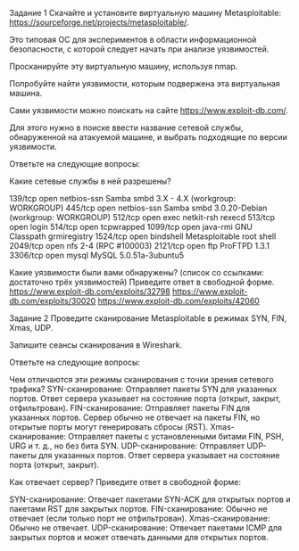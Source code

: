 Задание 1
Скачайте и установите виртуальную машину Metasploitable: https://sourceforge.net/projects/metasploitable/.

Это типовая ОС для экспериментов в области информационной безопасности, с которой следует начать при анализе уязвимостей.

Просканируйте эту виртуальную машину, используя nmap.

Попробуйте найти уязвимости, которым подвержена эта виртуальная машина.

Сами уязвимости можно поискать на сайте https://www.exploit-db.com/.

Для этого нужно в поиске ввести название сетевой службы, обнаруженной на атакуемой машине, и выбрать подходящие по версии уязвимости.

Ответьте на следующие вопросы:

Какие сетевые службы в ней разрешены?

139/tcp  open  netbios-ssn Samba smbd 3.X - 4.X (workgroup: WORKGROUP)
445/tcp  open  netbios-ssn Samba smbd 3.0.20-Debian (workgroup: WORKGROUP)
512/tcp  open  exec        netkit-rsh rexecd
513/tcp  open  login
514/tcp  open  tcpwrapped
1099/tcp open  java-rmi    GNU Classpath grmiregistry
1524/tcp open  bindshell   Metasploitable root shell
2049/tcp open  nfs         2-4 (RPC #100003)
2121/tcp open  ftp         ProFTPD 1.3.1
3306/tcp open  mysql       MySQL 5.0.51a-3ubuntu5

Какие уязвимости были вами обнаружены? (список со ссылками: достаточно трёх уязвимостей)
Приведите ответ в свободной форме.
https://www.exploit-db.com/exploits/32798
https://www.exploit-db.com/exploits/30020
https://www.exploit-db.com/exploits/42060

Задание 2
Проведите сканирование Metasploitable в режимах SYN, FIN, Xmas, UDP.

Запишите сеансы сканирования в Wireshark.

Ответьте на следующие вопросы:

Чем отличаются эти режимы сканирования с точки зрения сетевого трафика?
 SYN-сканирование: Отправляет пакеты SYN для указанных портов. Ответ сервера указывает на состояние порта (открыт, закрыт, отфильтрован).
 FIN-сканирование: Отправляет пакеты FIN для указанных портов. Сервер обычно не отвечает на пакеты FIN, но открытые порты могут генерировать сбросы (RST).
 Xmas-сканирование: Отправляет пакеты с установленными битами FIN, PSH, URG и т. д., но без бита SYN.
 UDP-сканирование: Отправляет UDP-пакеты для указанных портов. Ответ сервера указывает на состояние порта (открыт, закрыт).

Как отвечает сервер?
Приведите ответ в свободной форме: 
 
 SYN-сканирование: Отвечает пакетами SYN-ACK для открытых портов и пакетами RST для закрытых портов.
 FIN-сканирование: Обычно не отвечает (если только порт не отфильтрован).
 Xmas-сканирование: Обычно не отвечает.
 UDP-сканирование: Отвечает пакетами ICMP для закрытых портов и может отвечать данными для открытых портов.


